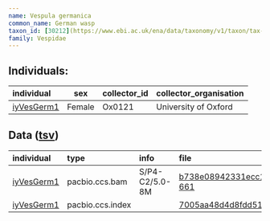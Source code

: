 ```yaml
---
name: Vespula germanica
common_name: German wasp
taxon_id: [30212](https://www.ebi.ac.uk/ena/data/taxonomy/v1/taxon/tax-id/30212)order: Hymenoptera
family: Vespidae
---
```


## Individuals:

| individual | sex | collector_id | collector_organisation |
| :--------- | :-: | :----------- | :--------------------- |
| [iyVesGerm1](iyVesGerm1.md) | Female | Ox0121 | University of Oxford |

## Data ([tsv](Vespula_germanica_data.tsv))

| individual | type | info | file |
| :--------- | :--- | :--- | :--- |
| [iyVesGerm1](iyVesGerm1.md) | pacbio.ccs.bam | S/P4-C2/5.0-8M | [b738e08942331ecc16d6f49705c38317-661](https://darwin.cog.sanger.ac.uk/insects/Vespula_germanica/iyVesGerm1/genomic_data/pacbio/m64094_200217_145414.ccs.bam) |
| [iyVesGerm1](iyVesGerm1.md) | pacbio.ccs.index |  | [7005aa48d4d8fdd510d1f23b420d1ef4](https://darwin.cog.sanger.ac.uk/insects/Vespula_germanica/iyVesGerm1/genomic_data/pacbio/m64094_200217_145414.ccs.bam.pbi) |
